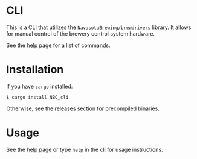 # CLI
This is a CLI that utilizes the [`NavasotaBrewing/brewdrivers`](https://github.com/NavasotaBrewing/brewdrivers) library. It allows for manual control of the brewery control system hardware.

See the [help page](./src/help_page) for a list of commands.

# Installation
If you have `cargo` installed:

```
$ cargo install NBC_cli
```

Otherwise, see the [releases](https://github.com/NavasotaBrewing/cli/releases) section for precompiled binaries.

# Usage
See the [help page](src/help_page) or type `help` in the cli for usage instructions.